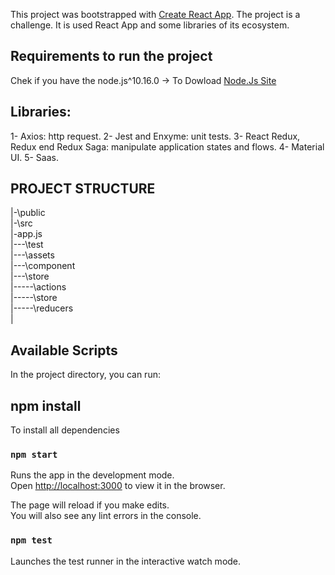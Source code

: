 
This project was bootstrapped with [Create React App](https://github.com/facebook/create-react-app).
The project is a challenge. It is used React App and some libraries of its ecosystem.
 
## Requirements to run the project
Chek if you have the node.js^10.16.0 -> To Dowload [Node.Js Site](https://nodejs.org/en/)


## Libraries: 
1- Axios: http request.
2- Jest and Enxyme: unit tests.
3- React Redux, Redux end Redux Saga:  manipulate application states and flows.
4- Material UI.
5- Saas.

## PROJECT STRUCTURE
|-\public </br>
|-\src</br>
|-app.js</br>
|---\test</br>
|---\assets</br>
|---\component</br>
|---\store</br>
|-----\actions</br>
|-----\store</br>
|-----\reducers</br>
|


## Available Scripts
In the project directory, you can run:

## npm install
To install all dependencies

### `npm start`

Runs the app in the development mode.<br />
Open [http://localhost:3000](http://localhost:3000) to view it in the browser.

The page will reload if you make edits.<br />
You will also see any lint errors in the console.

### `npm test`

Launches the test runner in the interactive watch mode.<br />

